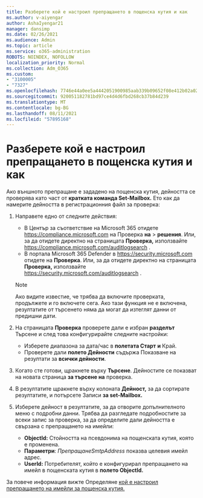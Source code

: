 ```yaml
---
title: Разберете кой е настроил препращането в пощенска кутия и как
ms.author: v-aiyengar
author: AshaIyengar21
manager: dansimp
ms.date: 02/26/2021
ms.audience: Admin
ms.topic: article
ms.service: o365-administration
ROBOTS: NOINDEX, NOFOLLOW
localization_priority: Normal
ms.collection: Adm_O365
ms.custom:
- "3100005"
- "7327"
ms.openlocfilehash: 7746e44a0ee5a4442051900985aab339b09652f08e412b02a02429c93cc7c107
ms.sourcegitcommit: 920051182781bd97ce4d4d6fbd268cb37b84d239
ms.translationtype: MT
ms.contentlocale: bg-BG
ms.lasthandoff: 08/11/2021
ms.locfileid: "57895168"
---
```

# <a name="find-out-who-set-up-forwarding-on-a-mailbox-and-how"></a>Разберете кой е настроил препращането в пощенска кутия и как

Ако външното препращане е зададено на пощенска кутия, дейността се проверява като част от **кратката команда Set-Mailbox.** Ето как да намерите дейността в регистрационния файл за проверка:

1. Направете едно от следните действия:
   - В Център за съответствие на Microsoft 365 отидете <https://compliance.microsoft.com> на Проверка **на** \> **решения**. Или, за да отидете директно на страницата **Проверка,** използвайте <https://compliance.microsoft.com/auditlogsearch> .
   - В портала Microsoft 365 Defender в <https://security.microsoft.com> отидете на **Проверка**. Или, за да отидете директно на страницата **Проверка,** използвайте <https://security.microsoft.com/auditlogsearch> .

   > [!NOTE]
   > Ако видите известие, че трябва да включите проверката, продължете и го включете сега. Ако тази функция не е включена, резултатите от търсенето няма да могат да изтеглят данни от предишни дати.

2. На страницата **Проверка** проверете дали е избран **разделът** Търсене и след това конфигурирайте следните настройки:
   - Изберете диапазона за дата/час в **полетата Старт** **и** Край.
   - Проверете дали **полето Дейности** съдържа Показване на резултати за **всички дейности**.

3. Когато сте готови, щракнете върху **Търсене**. Дейностите се показват на новата страница **за търсене на** проверка.

4. В резултатите щракнете върху колоната **Дейност,** за да сортирате резултатите, и потърсете Записи **за set-Mailbox.**

5. Изберете дейност в резултатите, за да отворите допълнителното меню с подробни данни. Трябва да разгледате подробностите за всеки запис за проверка, за да определите дали дейността е свързана с препращането на имейли:
   - **ObjectId:** Стойността на псевдонима на пощенската кутия, която е променена.
   - **Параметри**: _ПрепращанеSmtpAddress_ показва целевия имейл адрес.
   - **UserId:** Потребителят, който е конфигурирал препращането на имейл в пощенската кутия в **полето ObjectId.**

За повече информация вижте Определяне [кой е настроил препращането на имейли за пощенска кутия.](https://docs.microsoft.com/microsoft-365/compliance/auditing-troubleshooting-scenarios#determine-who-set-up-email-forwarding-for-a-mailbox)
